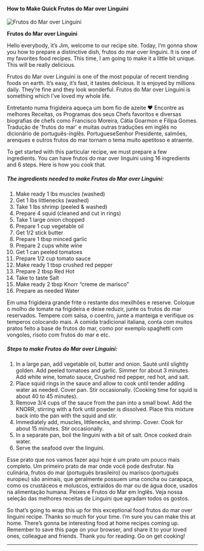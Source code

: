             

#### How to Make Quick Frutos do Mar over Linguini

![Frutos do Mar over Linguini](https://img-global.cpcdn.com/recipes/3522398c2fc22f81/751x532cq70/frutos-do-mar-over-linguini-recipe-main-photo.jpg)

**Frutos do Mar over Linguini**

Hello everybody, it’s Jim, welcome to our recipe site. Today, I’m gonna show you how to prepare a distinctive dish, frutos do mar over linguini. It is one of my favorites food recipes. This time, I am going to make it a little bit unique. This will be really delicious.

Frutos do Mar over Linguini is one of the most popular of recent trending foods on earth. It’s easy, it’s fast, it tastes delicious. It is enjoyed by millions daily. They’re fine and they look wonderful. Frutos do Mar over Linguini is something which I’ve loved my whole life.

Entretanto numa frigideira aqueça um bom fio de azeite ❤ Encontre as melhores Receitas, os Programas dos seus Chefs favoritos e diversas biografias de chefs como Francisco Moreira, Cátia Goarmon e Filipa Gomes. Tradução de 'frutos do mar' e muitas outras traduções em inglês no dicionário de português-inglês. PortugueseSenhor Presidente, salmões, arenques e outros frutos do mar tornam o tema muito apetitoso e atraente.

To get started with this particular recipe, we must prepare a few ingredients. You can have frutos do mar over linguini using 16 ingredients and 6 steps. Here is how you cook that.

##### The ingredients needed to make Frutos do Mar over Linguini:

1.  Make ready 1 lbs muscles (washed)
2.  Get 1 lbs littlenecks (washed)
3.  Take 1 lbs shrimp (peeled & washed)
4.  Prepare 4 squid (cleaned and cut in rings)
5.  Take 1 large onion chopped
6.  Prepare 1 cup vegetable oil
7.  Get 1/2 stick butter
8.  Prepare 1 tbsp minced garlic
9.  Prepare 2 cups white wine
10.  Get 1 can peeled tomatoes
11.  Prepare 1/2 cup tomato sauce
12.  Make ready 1 tbsp crushed red pepper
13.  Prepare 2 tbsp Red Hot
14.  Take to taste Salt
15.  Make ready 2 tbsp Knorr “creme de marisco”
16.  Prepare as needed Water

Em uma frigideira grande frite o restante dos mexilhões e reserve. Coloque o molho de tomate na frigideira e deixe reduzir, junte os frutos do mar reservados. Tempere com salsa, o coentro, junte a manteiga e verifique os temperos colocando mais. A comida tradicional italiana, conta com muitos pratos feito a base de frutos do mar, como por exemplo spaghetti com vongoles, risoto com frutos do mar e etc.

##### Steps to make Frutos do Mar over Linguini:

1.  In a large pan, add vegetable oil, butter and onion. Sauté until slightly golden. Add peeled tomatoes and garlic. Simmer for about 3 minutes. Add white wine, tomato sauce, Crushed red pepper, red hot, and salt.
2.  Place squid rings in the sauce and allow to cook until tender adding water as needed. Cover pan. Stir occasionally. (Cooking time for squid is about 40 to 45 minutes).
3.  Remove 3/4 cups of the sauce from the pan into a small bowl. Add the KNORR, stirring with a fork until powder is dissolved. Place this mixture back into the pan with the squid and stir.
4.  Immediately add, muscles, littlenecks, and shrimp. Cover. Cook for about 15 minutes. Stir occasionally.
5.  In a separate pan, boil the linguini with a bit of salt. Once cooked drain water.
6.  Serve the seafood over the linguini.

Esse prato que nos vamos fazer aqui hoje é um prato um pouco mais completo. Um primeiro prato de mar onde você pode desfrutar. Na culinária, frutos do mar (português brasileiro) ou marisco (português europeu) são animais, que geralmente possuem uma concha ou carapaça, como os crustáceos e moluscos, extraídos do mar ou de água doce, usados na alimentação humana. Peixes e Frutos do Mar em Inglês. Veja nossa seleção das melhores receitas de Linguini que agradam todos os gostos.

So that’s going to wrap this up for this exceptional food frutos do mar over linguini recipe. Thanks so much for your time. I’m sure you can make this at home. There’s gonna be interesting food at home recipes coming up. Remember to save this page on your browser, and share it to your loved ones, colleague and friends. Thank you for reading. Go on get cooking!

* * *